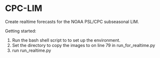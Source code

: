 # CPC-LIM
Create realtime forecasts for the NOAA PSL/CPC subseasonal LIM.

Getting started:

1) Run the bash shell script to to set up the environment.
2) Set the directory to copy the images to on line 79 in run_for_realtime.py
3) run run_realtime.py
